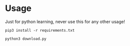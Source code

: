 # Usage
Just for python learning, never use this for any other usage!

```
pip3 install -r requirements.txt

python3 download.py
```